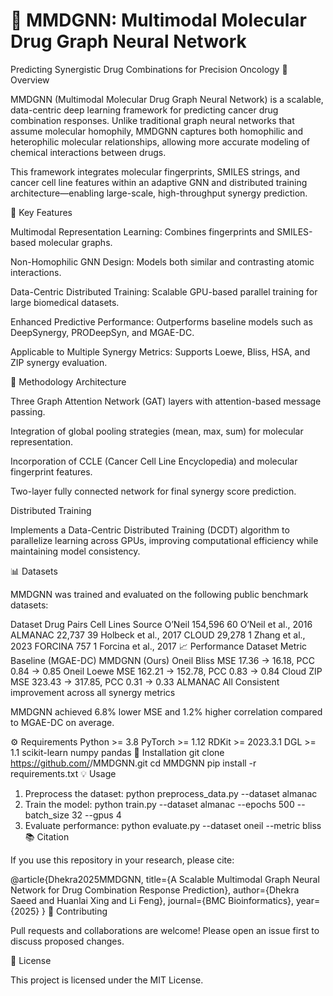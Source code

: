 # 🧬 MMDGNN: Multimodal Molecular Drug Graph Neural Network
Predicting Synergistic Drug Combinations for Precision Oncology
📘 Overview

MMDGNN (Multimodal Molecular Drug Graph Neural Network) is a scalable, data-centric deep learning framework for predicting cancer drug combination responses.
Unlike traditional graph neural networks that assume molecular homophily, MMDGNN captures both homophilic and heterophilic molecular relationships, allowing more accurate modeling of chemical interactions between drugs.

This framework integrates molecular fingerprints, SMILES strings, and cancer cell line features within an adaptive GNN and distributed training architecture—enabling large-scale, high-throughput synergy prediction.

🚀 Key Features

Multimodal Representation Learning: Combines fingerprints and SMILES-based molecular graphs.

Non-Homophilic GNN Design: Models both similar and contrasting atomic interactions.

Data-Centric Distributed Training: Scalable GPU-based parallel training for large biomedical datasets.

Enhanced Predictive Performance: Outperforms baseline models such as DeepSynergy, PRODeepSyn, and MGAE-DC.

Applicable to Multiple Synergy Metrics: Supports Loewe, Bliss, HSA, and ZIP synergy evaluation.

🧠 Methodology
Architecture

Three Graph Attention Network (GAT) layers with attention-based message passing.

Integration of global pooling strategies (mean, max, sum) for molecular representation.

Incorporation of CCLE (Cancer Cell Line Encyclopedia) and molecular fingerprint features.

Two-layer fully connected network for final synergy score prediction.

Distributed Training

Implements a Data-Centric Distributed Training (DCDT) algorithm to parallelize learning across GPUs, improving computational efficiency while maintaining model consistency.

📊 Datasets

MMDGNN was trained and evaluated on the following public benchmark datasets:

Dataset	Drug Pairs	Cell Lines	Source
O’Neil	154,596	60	O’Neil et al., 2016
ALMANAC	22,737	39	Holbeck et al., 2017
CLOUD	29,278	1	Zhang et al., 2023
FORCINA	757	1	Forcina et al., 2017
📈 Performance
Dataset	Metric	Baseline (MGAE-DC)	MMDGNN (Ours)
Oneil	Bliss	MSE 17.36 → 16.18, PCC 0.84 → 0.85
Oneil	Loewe	MSE 162.21 → 152.78, PCC 0.83 → 0.84
Cloud	ZIP	MSE 323.43 → 317.85, PCC 0.31 → 0.33
ALMANAC	All	Consistent improvement across all synergy metrics

MMDGNN achieved 6.8% lower MSE and 1.2% higher correlation compared to MGAE-DC on average.

⚙️ Requirements
Python >= 3.8
PyTorch >= 1.12
RDKit >= 2023.3.1
DGL >= 1.1
scikit-learn
numpy
pandas
🧬 Installation
git clone https://github.com/<your-username>/MMDGNN.git
cd MMDGNN
pip install -r requirements.txt
💡 Usage
1. Preprocess the dataset:
python preprocess_data.py --dataset almanac
2. Train the model:
python train.py --dataset almanac --epochs 500 --batch_size 32 --gpus 4
3. Evaluate performance:
python evaluate.py --dataset oneil --metric bliss
📚 Citation

If you use this repository in your research, please cite:

@article{Dhekra2025MMDGNN,
  title={A Scalable Multimodal Graph Neural Network for Drug Combination Response Prediction},
  author={Dhekra Saeed and Huanlai Xing and Li Feng},
  journal={BMC Bioinformatics},
  year={2025}
}
🤝 Contributing

Pull requests and collaborations are welcome!
Please open an issue first to discuss proposed changes.

📜 License

This project is licensed under the MIT License.
